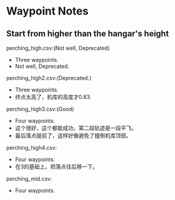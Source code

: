 # Waypoint Notes

## Start from higher than the hangar's height

perching_high.csv:(Not well, Deprecated)

- Three waypoints.
- Not well, Deprecated.

perching_high2.csv:(Deprecated.)

- Three waypoints.
- 终点太高了，机库的高度才0.83.

perching_high3.csv:(Good)

- Four waypoints.
- 这个很好，这个都能成功，第二段轨迹是一段平飞。
- 最后落点提前了，这样好像避免了撞倒机库顶部。

perching_high4.csv:

- Four waypoints.
- 在3的基础上，把落点往后移一下。

perching_mid.csv:

- Four waypoints.
